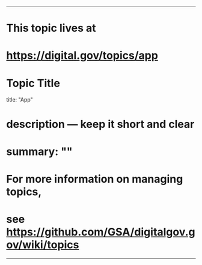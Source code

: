 
---
# This topic lives at
# https://digital.gov/topics/app

# Topic Title
title: "App"

# description — keep it short and clear
# summary: ""


# For more information on managing topics,
# see https://github.com/GSA/digitalgov.gov/wiki/topics
---